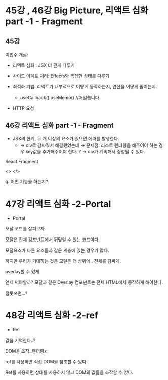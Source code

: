 # 45강 , 46강 Big Picture, 리액트 심화 part -1 - Fragment

## 45강

이번주 개괄:

- 리액트 심화 : JSX 더 깊게 다루기

- 사이드 이펙트 처리: Effects와 복잡한 상태를 다루기

- 최적화 기법: 리액트가 내부적으로 어떻게 동작하는지, 연산을 어떻게 줄이는지.
  - useCallback() useMemo() //매일씁니다.
- HTTP 요청

## 46강 리액트 심화 part -1 - Fragment

- JSX의 한계, 두 개 이상의 요소가 있으면 에러를 발생한다.
  - → div로 감싸줘서 해결했었는데
  → 문제점: 리스트 렌더링을 해주어야 하는 경우 key값을 추가해주어야 한다. ?
  → div가 계속해서 중첩될 수 있다.

React.Fragment

<> </>

q. 어떤 기능을 하는지?

# 47강 리액트 심화 -2-Portal

- Portal

모달 코드를 살펴보자.

모달은 전체 컴포넌트에서 뒤덮일 수 있는 코드이다.

모달요소가 다른 요소들과 같은 계층에 있는 경우가 많다.

하지만 우리가 기대하는 것은 모달은 더 상위에 . 전체를 감싸게.

overlay할 수 있게

언제 써야할까? 모달과 같은 Overlay 컴포넌트는 전체 HTML에서 동작하게 해야한다.

잘못쓰면…?

# 48강 리액트 심화 -2-ref

- Ref

값을 기억한다..?

DOM을 조작..렌더링x

ref를 사용하면 직접 DOM을 참조할 수 있다.

Ref를 사용하면 상태를 사용하지 않고 DOM의 값들을 조작할 수 있다.
